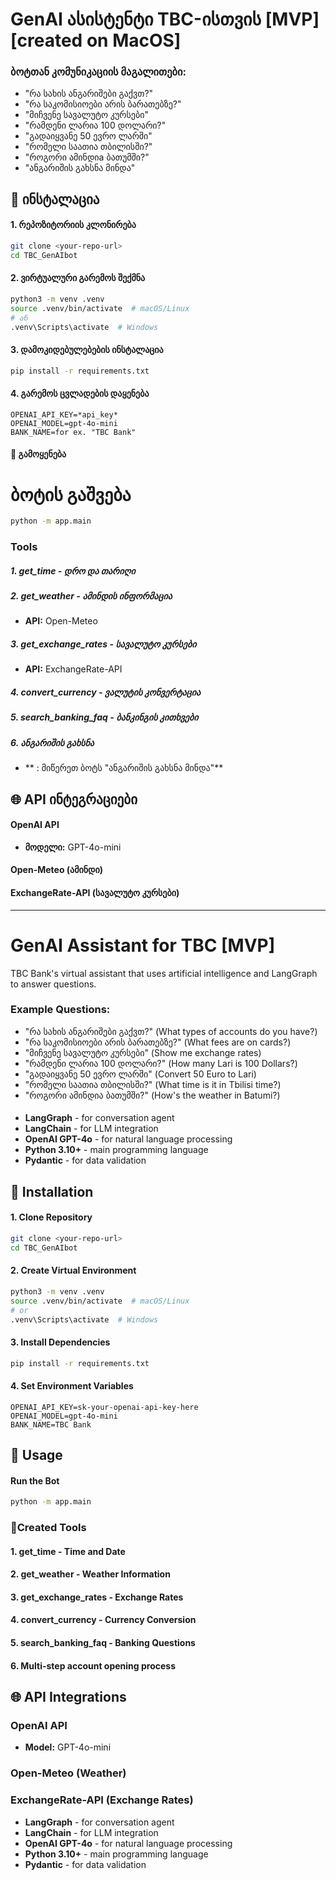 # GenAI ასისტენტი TBC-ისთვის [MVP] [created on MacOS]

### ბოტთან კომუნიკაციის მაგალითები:
- "რა სახის ანგარიშები გაქვთ?"
- "რა საკომისიოები არის ბარათებზე?"
- "მიჩვენე სავალუტო კურსები"
- "რამდენი ლარია 100 დოლარი?"
- "გადაიყვანე 50 ევრო ლარში"
- "რომელი საათია თბილისში?"
- "როგორი ამინდიa ბათუმში?"
- "ანგარიშის გახსნა მინდა"

## 🚀 ინსტალაცია

#### 1. რეპოზიტორიის კლონირება
```bash
git clone <your-repo-url>
cd TBC_GenAIbot
```

#### 2. ვირტუალური გარემოს შექმნა
```bash
python3 -m venv .venv
source .venv/bin/activate  # macOS/Linux
# ან
.venv\Scripts\activate  # Windows
```

#### 3. დამოკიდებულებების ინსტალაცია
```bash
pip install -r requirements.txt
```

#### 4. გარემოს ცვლადების დაყენება
```env
OPENAI_API_KEY=*api_key*
OPENAI_MODEL=gpt-4o-mini
BANK_NAME=for ex. "TBC Bank"
```

#### 🎯 გამოყენება

# ბოტის გაშვება
```bash
python -m app.main
```

### Tools

##### 1. **get_time** - დრო და თარიღი

##### 2. **get_weather** - ამინდის ინფორმაცია
- **API:** Open-Meteo

##### 3. **get_exchange_rates** - სავალუტო კურსები
- **API:** ExchangeRate-API

##### 4. **convert_currency** - ვალუტის კონვერტაცია

##### 5. **search_banking_faq** - ბანკინგის კითხვები

##### 6. **ანგარიშის გახსნა** 
- ** : მიწერეთ ბოტს "ანგარიშის გახსნა მინდა"**


## 🌐 API ინტეგრაციები

#### OpenAI API
- **მოდელი:** GPT-4o-mini
#### Open-Meteo (ამინდი)
#### ExchangeRate-API (სავალუტო კურსები)

---

# GenAI Assistant for TBC [MVP]

TBC Bank's virtual assistant that uses artificial intelligence and LangGraph to answer questions.

### Example Questions:
- "რა სახის ანგარიშები გაქვთ?" (What types of accounts do you have?)
- "რა საკომისიოები არის ბარათებზე?" (What fees are on cards?)
- "მიჩვენე სავალუტო კურსები" (Show me exchange rates)
- "რამდენი ლარია 100 დოლარი?" (How many Lari is 100 Dollars?)
- "გადაიყვანე 50 ევრო ლარში" (Convert 50 Euro to Lari)
- "რომელი საათია თბილისში?" (What time is it in Tbilisi time?)
- "როგორი ამინდია ბათუმში?" (How's the weather in Batumi?)

#### 
- **LangGraph** - for conversation agent
- **LangChain** - for LLM integration
- **OpenAI GPT-4o** - for natural language processing
- **Python 3.10+** - main programming language
- **Pydantic** - for data validation


## 🚀 Installation

#### 1. Clone Repository
```bash
git clone <your-repo-url>
cd TBC_GenAIbot
```

#### 2. Create Virtual Environment
```bash
python3 -m venv .venv
source .venv/bin/activate  # macOS/Linux
# or
.venv\Scripts\activate  # Windows
```

#### 3. Install Dependencies
```bash
pip install -r requirements.txt
```

#### 4. Set Environment Variables
```env
OPENAI_API_KEY=sk-your-openai-api-key-here
OPENAI_MODEL=gpt-4o-mini
BANK_NAME=TBC Bank
```

## 🎯 Usage

#### Run the Bot
```bash
python -m app.main
```

### 🔧Created Tools

#### 1. **get_time** - Time and Date

#### 2. **get_weather** - Weather Information

#### 3. **get_exchange_rates** - Exchange Rates

#### 4. **convert_currency** - Currency Conversion

#### 5. **search_banking_faq** - Banking Questions

#### 6. **Multi-step account opening process** 


## 🌐 API Integrations

### OpenAI API
- **Model:** GPT-4o-mini
### Open-Meteo (Weather)
### ExchangeRate-API (Exchange Rates)


- **LangGraph** - for conversation agent
- **LangChain** - for LLM integration
- **OpenAI GPT-4o** - for natural language processing
- **Python 3.10+** - main programming language
- **Pydantic** - for data validation

